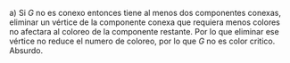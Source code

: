 a)
Si $G$ no es conexo entonces tiene al menos dos componentes conexas, eliminar un vértice de la componente conexa que requiera menos colores no afectara al coloreo de la componente restante. Por lo que eliminar ese vértice no reduce el numero de coloreo, por lo que $G$ no es color critico. Absurdo.